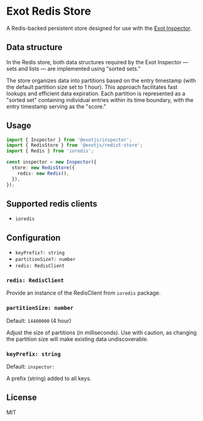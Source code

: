 # Exot Redis Store

A Redis-backed persistent store designed for use with the [Exot Inspector](https://exot.dev).

## Data structure

In the Redis store, both data structures required by the Exot Inspector — sets and lists — are implemented using "sorted sets."

The store organizes data into partitions based on the entry timestamp (with the default partition size set to 1 hour). This approach facilitates fast lookups and efficient data expiration. Each partition is represented as a "sorted set" containing individual entries within its time boundary, with the entry timestamp serving as the "score."

## Usage

```ts
import { Inspector } from '@exotjs/inspector';
import { RedisStore } from '@exotjs/redist-store';
import { Redis } from 'ioredis';

const inspector = new Inspector({
  store: new RedisStore({
    redis: new Redis(),
  }),
});
```

## Supported redis clients

- `ioredis`

## Configuration

- `keyPrefix?: string`
- `partitionSize?: number`
- `redis: RedisClient`

### `redis: RedisClient`

Provide an instance of the RedisClient from `ioredis` package.

### `partitionSize: number`

Default: `14400000` (4 hour)

Adjust the size of partitions (in milliseconds). Use with caution, as changing the partition size will make existing data undiscoverable.

### `keyPrefix: string`

Default: `inspector:`

A prefix (string) added to all keys.

## License

MIT